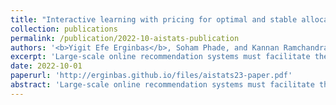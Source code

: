 ```yaml
---
title: "Interactive learning with pricing for optimal and stable allocations in markets"
collection: publications
permalink: /publication/2022-10-aistats-publication
authors: '<b>Yigit Efe Erginbas</b>, Soham Phade, and Kannan Ramchandran'
excerpt: 'Large-scale online recommendation systems must facilitate the allocation of a limited number of items among competing users while learning their preferences from user feedback. As a principled way of incorporating market constraints and user incentives in the design, we consider our objectives to be two-fold: maximal social welfare with minimal instability. To maximize social welfare, our proposed framework enhances the quality of recommendations by exploring allocations that optimistically maximize the rewards. To minimize instability, a measure of users' incentives to deviate from recommended allocations, the algorithm prices the items based on a scheme derived from the Walrasian equilibria.'
date: 2022-10-01
paperurl: 'http://erginbas.github.io/files/aistats23-paper.pdf'
abstract: 'Large-scale online recommendation systems must facilitate the allocation of a limited number of items among competing users while learning their preferences from user feedback. As a principled way of incorporating market constraints and user incentives in the design, we consider our objectives to be two-fold: maximal social welfare with minimal instability. To maximize social welfare, our proposed framework enhances the quality of recommendations by exploring allocations that optimistically maximize the rewards. To minimize instability, a measure of users' incentives to deviate from recommended allocations, the algorithm prices the items based on a scheme derived from the Walrasian equilibria. Though it is known that these equilibria yield stable prices for markets with known user preferences, our approach accounts for the inherent uncertainty in the preferences and further ensures that the users accept their recommendations under offered prices. To the best of our knowledge, our approach is the first to integrate techniques from combinatorial bandits, optimal resource allocation, and collaborative filtering to obtain an algorithm that achieves sub-linear social welfare regret as well as sub-linear instability. Empirical studies on synthetic and real-world data also demonstrate the efficacy of our strategy compared to approaches that do not fully incorporate all these aspects.'
---
```


